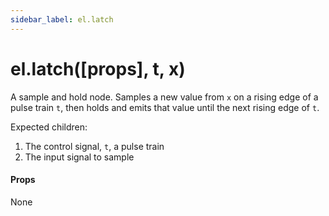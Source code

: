 ```yaml
---
sidebar_label: el.latch
---
```


# el.latch([props], t, x)

A sample and hold node. Samples a new value from `x` on a rising edge of a pulse
train `t`, then holds and emits that value until the next rising edge of `t`.

Expected children:
1. The control signal, `t`, a pulse train
2. The input signal to sample

#### Props

None
